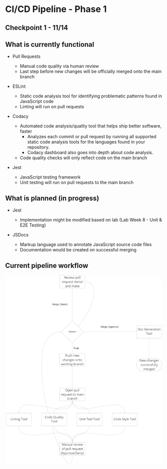 # CI/CD Pipeline - Phase 1

## Checkpoint 1 - 11/14

## What is currently functional
- Pull Requests
  - Manual code quality via human review
  - Last step before new changes will be officially merged onto the main branch

- ESLint 
  - Static code analysis tool for identifying problematic patterns found in JavaScript code
  - Linting will run on pull requests

- Codacy
  - Automated code analysis/quality tool that helps ship better software, faster
    - Analyzes each commit or pull request by running all supported static code analysis tools for the languages found in your repository.
    - Codacy dashboard also goes into depth about code analysis.
  - Code quality checks will only reflect code on the main branch

- Jest
  - JavaScript testing framework 
  - Unit testing will run on pull requests to the main branch

## What is planned (in progress)
- Jest
  - Implementation might be modified based on lab (Lab Week 8 - Unit & E2E Testing)

- JSDocs
  - Markup language used to annotate JavaScript source code files
  - Documentation would be created on successful merging

## Current pipeline workflow
![Workflow Diagram](./phase1.png)